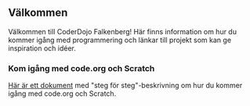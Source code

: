 ## Välkommen

Välkommen till CoderDojo Falkenberg! Här finns information om hur du kommer igång med programmering och länkar till projekt som kan ge inspiration och idéer.
 
### Kom igång med code.org och Scratch

[Här är ett dokument](/assets/pdf/coderdojo-forsta-steg.pdf) med "steg för steg"-beskrivning om hur du kommer igång med code.org och Scratch.